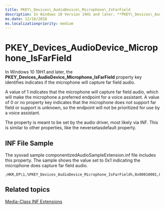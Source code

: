 ```yaml
---
title: PKEY\_Devices\_AudioDevice\_Microphone\_IsFarField
description: In Windows 10 Version 19H1 and later, **PKEY\_Devices\_AudioDevice\_Microphone\_IsFarField** property key identifies indicates if the microphone will capture far field audio.
ms.date: 12/10/2018
ms.localizationpriority: medium
---
```


# PKEY\_Devices\_AudioDevice\_Microphone\_IsFarField

In Windows 10 19H1 and later, the **PKEY\_Devices\_AudioDevice\_Microphone\_IsFarField** property key identifies indicates if the microphone will capture far field audio.

A value of 1 indicates that the microphone will capture far field audio, which will make the microphone a preferred endpoint for a voice assistant. A value of 0 or no property key indicates that the microphone does not support far field or support is unknown, so the endpoint will not be prioritized for use by a voice assistant.

The property is meant to be set by the audio driver, most likely via INF. This is similar to other properties, like the neversetasdefault property.


## <span id="INF_File_Sample"></span><span id="inf_file_sample"></span><span id="INF_FILE_SAMPLE"></span>INF File Sample

The sysvad sample componentizedAudioSampleExtension.inf file includes this property. The sample shows the value set to 0x1 indicating the microphone does capture far field audio.

```inf
;HKR,EP\1,%PKEY_Devices_AudioDevice_Microphone_IsFarField%,0x00010001,0x1
```

## <span id="related_topics"></span>Related topics

[Media-Class INF Extensions](media-class-inf-extensions.md)

 

 






